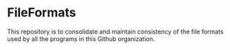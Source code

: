 # FileFormats
This repository is to consolidate and maintain consistency of the file formats used by all the programs in this Github organization. 
